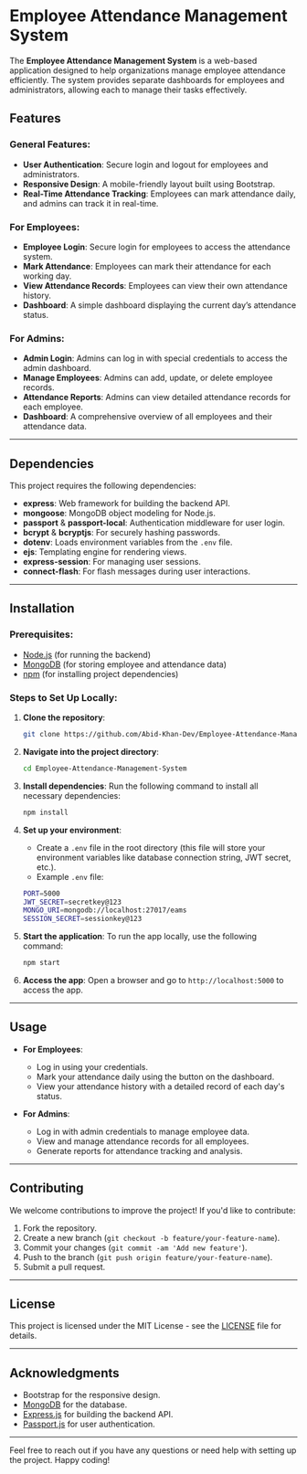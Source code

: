 # Employee Attendance Management System

The **Employee Attendance Management System** is a web-based application designed to help organizations manage employee attendance efficiently. The system provides separate dashboards for employees and administrators, allowing each to manage their tasks effectively.

## Features

### General Features:
- **User Authentication**: Secure login and logout for employees and administrators.
- **Responsive Design**: A mobile-friendly layout built using Bootstrap.
- **Real-Time Attendance Tracking**: Employees can mark attendance daily, and admins can track it in real-time.

### **For Employees**:
- **Employee Login**: Secure login for employees to access the attendance system.
- **Mark Attendance**: Employees can mark their attendance for each working day.
- **View Attendance Records**: Employees can view their own attendance history.
- **Dashboard**: A simple dashboard displaying the current day’s attendance status.

### **For Admins**:
- **Admin Login**: Admins can log in with special credentials to access the admin dashboard.
- **Manage Employees**: Admins can add, update, or delete employee records.
- **Attendance Reports**: Admins can view detailed attendance records for each employee.
- **Dashboard**: A comprehensive overview of all employees and their attendance data.

---
## Dependencies

This project requires the following dependencies:

- **express**: Web framework for building the backend API.
- **mongoose**: MongoDB object modeling for Node.js.
- **passport** & **passport-local**: Authentication middleware for user login.
- **bcrypt** & **bcryptjs**: For securely hashing passwords.
- **dotenv**: Loads environment variables from the `.env` file.
- **ejs**: Templating engine for rendering views.
- **express-session**: For managing user sessions.
- **connect-flash**: For flash messages during user interactions.
---

## Installation

### Prerequisites:
- [Node.js](https://nodejs.org/) (for running the backend)
- [MongoDB](https://www.mongodb.com/) (for storing employee and attendance data)
- [npm](https://www.npmjs.com/) (for installing project dependencies)

### Steps to Set Up Locally:

1. **Clone the repository**:
    ```bash
    git clone https://github.com/Abid-Khan-Dev/Employee-Attendance-Management-System.git
    ```

2. **Navigate into the project directory**:
    ```bash
    cd Employee-Attendance-Management-System
    ```

3. **Install dependencies**:
    Run the following command to install all necessary dependencies:
    ```bash
    npm install
    ```

4. **Set up your environment**:
    - Create a `.env` file in the root directory (this file will store your environment variables like database connection string, JWT secret, etc.).
    - Example `.env` file:
    ```bash
    PORT=5000
    JWT_SECRET=secretkey@123
    MONGO_URI=mongodb://localhost:27017/eams
    SESSION_SECRET=sessionkey@123
    ```

5. **Start the application**:
    To run the app locally, use the following command:
    ```bash
    npm start
    ```

6. **Access the app**:
    Open a browser and go to `http://localhost:5000` to access the app.

---

## Usage

- **For Employees**:
  - Log in using your credentials.
  - Mark your attendance daily using the button on the dashboard.
  - View your attendance history with a detailed record of each day's status.

- **For Admins**:
  - Log in with admin credentials to manage employee data.
  - View and manage attendance records for all employees.
  - Generate reports for attendance tracking and analysis.

---

## Contributing

We welcome contributions to improve the project! If you'd like to contribute:

1. Fork the repository.
2. Create a new branch (`git checkout -b feature/your-feature-name`).
3. Commit your changes (`git commit -am 'Add new feature'`).
4. Push to the branch (`git push origin feature/your-feature-name`).
5. Submit a pull request.

---

## License

This project is licensed under the MIT License - see the [LICENSE](LICENSE) file for details.

---

## Acknowledgments

- Bootstrap for the responsive design.
- [MongoDB](https://www.mongodb.com/) for the database.
- [Express.js](https://expressjs.com/) for building the backend API.
- [Passport.js](http://www.passportjs.org/) for user authentication.

---

Feel free to reach out if you have any questions or need help with setting up the project. Happy coding!
